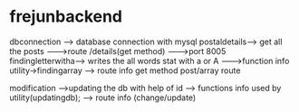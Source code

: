 # frejunbackend
dbconnection --> database connection with mysql
postaldetails--> get all the posts
             --->route /details(get method)
             --->port 8005
findingletterwitha--> writes the all words stat with a or A
       --->function info utility->findingarray
       --> route info get method post/array route

modification -->updating the db with help of id
            --> functions info  used by utility(updatingdb);
            --> route info (change/update)